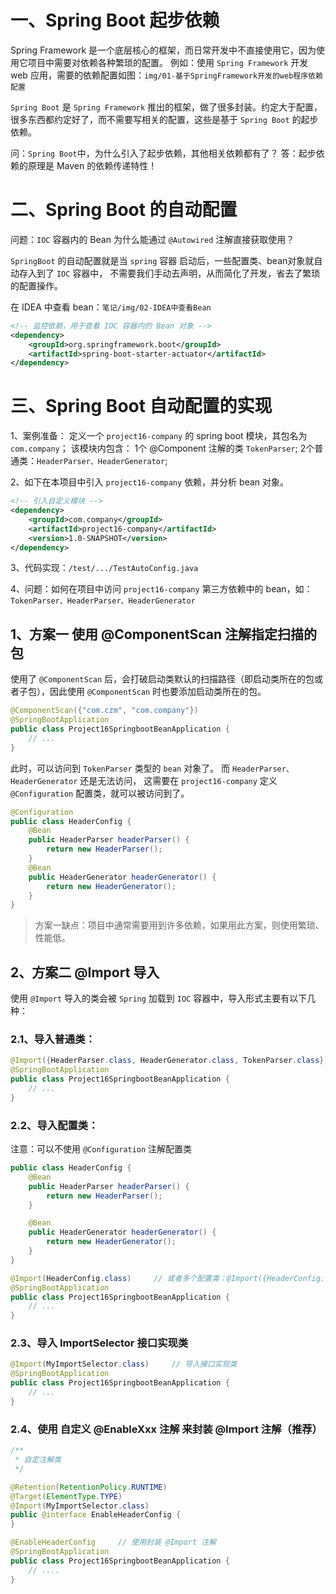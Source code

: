 # 一、Spring Boot 起步依赖

Spring Framework 是一个底层核心的框架，而日常开发中不直接使用它，因为使用它项目中需要对依赖各种繁琐的配置。
例如：使用 `Spring Framework` 开发web 应用，需要的依赖配置如图：`img/01-基于SpringFramework开发的web程序依赖配置`

`Spring Boot` 是 `Spring Framework` 推出的框架，做了很多封装。约定大于配置，很多东西都约定好了，而不需要写相关的配置，这些是基于 `Spring Boot` 的起步依赖。

问：`Spring Boot`中，为什么引入了起步依赖，其他相关依赖都有了？
答：起步依赖的原理是 Maven 的依赖传递特性！

# 二、Spring Boot 的自动配置

问题：`IOC` 容器内的 Bean 为什么能通过 `@Autowired` 注解直接获取使用？

`SpringBoot` 的自动配置就是当 `spring` 容器 启动后，一些配置类、bean对象就自动存入到了 `IOC` 容器中，
不需要我们手动去声明，从而简化了开发，省去了繁琐的配置操作。

在 IDEA 中查看 bean：`笔记/img/02-IDEA中查看Bean`

```xml
<!-- 监控依赖，用于查看 IOC 容器内的 Bean 对象 -->
<dependency>
    <groupId>org.springframework.boot</groupId>
    <artifactId>spring-boot-starter-actuator</artifactId>
</dependency>
```

# 三、Spring Boot 自动配置的实现
1、案例准备：
定义一个 `project16-company` 的 spring boot 模块，其包名为 `com.company`；
该模块内包含：
    1个 @Component 注解的类 `TokenParser`;
    2个普通类：`HeaderParser、HeaderGenerator`;

2、如下在本项目中引入 `project16-company` 依赖，并分析 bean 对象。

```xml
<!-- 引入自定义模块 -->
<dependency>
    <groupId>com.company</groupId>
    <artifactId>project16-company</artifactId>
    <version>1.0-SNAPSHOT</version>
</dependency>
```

3、代码实现：`/test/.../TestAutoConfig.java`

4、问题：如何在项目中访问 `project16-company` 第三方依赖中的 bean，如：`TokenParser、HeaderParser、HeaderGenerator`

## 1、方案一 使用 @ComponentScan 注解指定扫描的包
使用了 `@ComponentScan` 后，会打破启动类默认的扫描路径（即启动类所在的包或者子包），因此使用 `@ComponentScan` 时也要添加启动类所在的包。

```java
@ComponentScan({"com.czm", "com.company"})
@SpringBootApplication
public class Project16SpringbootBeanApplication {
    // ...
}
```

此时，可以访问到 `TokenParser` 类型的 `bean` 对象了。 而 `HeaderParser、HeaderGenerator` 还是无法访问，
这需要在 `project16-company` 定义 `@Configuration` 配置类，就可以被访问到了。
```java
@Configuration
public class HeaderConfig {
    @Bean
    public HeaderParser headerParser() {
        return new HeaderParser();
    }
    @Bean
    public HeaderGenerator headerGenerator() {
        return new HeaderGenerator();
    }
}
```

> 方案一缺点：项目中通常需要用到许多依赖，如果用此方案，则使用繁琐、性能低。

## 2、方案二 @Import 导入
使用 `@Import` 导入的类会被 `Spring` 加载到 `IOC` 容器中，导入形式主要有以下几种：

### 2.1、导入普通类：

```java
@Import({HeaderParser.class, HeaderGenerator.class, TokenParser.class})
@SpringBootApplication
public class Project16SpringbootBeanApplication {
    // ... 
}
```


### 2.2、导入配置类：

注意：可以不使用 `@Configuration` 注解配置类

```java
public class HeaderConfig {
    @Bean
    public HeaderParser headerParser() {
        return new HeaderParser();
    }

    @Bean
    public HeaderGenerator headerGenerator() {
        return new HeaderGenerator();
    }
}
```

```java
@Import(HeaderConfig.class)     // 或者多个配置类：@Import({HeaderConfig.class, ...})
@SpringBootApplication
public class Project16SpringbootBeanApplication {
    // ... 
}
```

### 2.3、导入 ImportSelector 接口实现类
```java
@Import(MyImportSelector.class)     // 导入接口实现类
@SpringBootApplication
public class Project16SpringbootBeanApplication {
    // ... 
}
```

### 2.4、使用 自定义 @EnableXxx 注解 来封装 @Import 注解（推荐）
```java
/**
 * 自定注解类
 */

@Retention(RetentionPolicy.RUNTIME)
@Target(ElementType.TYPE)
@Import(MyImportSelector.class)
public @interface EnableHeaderConfig {
}
```

```java
@EnableHeaderConfig     // 使用封装 @Import 注解
@SpringBootApplication
public class Project16SpringbootBeanApplication {
    // .... 
}
```